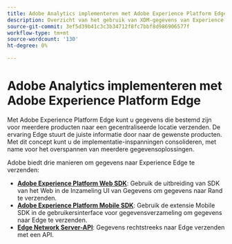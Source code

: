```yaml
---
title: Adobe Analytics implementeren met Adobe Experience Platform Edge
description: Overzicht van het gebruik van XDM-gegevens van Experience Platform in Adobe Analytics
source-git-commit: 3ef5d39b41c3c3b34712f8fc7bbf8d986906577f
workflow-type: tm+mt
source-wordcount: '130'
ht-degree: 0%

---
```



# Adobe Analytics implementeren met Adobe Experience Platform Edge

Met Adobe Experience Platform Edge kunt u gegevens die bestemd zijn voor meerdere producten naar een gecentraliseerde locatie verzenden. De ervaring Edge stuurt de juiste informatie door naar de gewenste producten. Met dit concept kunt u de implementatie-inspanningen consolideren, met name voor het overspannen van meerdere gegevensoplossingen.

Adobe biedt drie manieren om gegevens naar Experience Edge te verzenden:

* **[Adobe Experience Platform Web SDK](web-sdk/overview.md)**: Gebruik de uitbreiding van SDK van het Web in de Inzameling UI van Gegevens om gegevens naar Rand te verzenden.
* **[Adobe Experience Platform Mobile SDK](mobile-sdk/overview.md)**: Gebruik de extensie Mobile SDK in de gebruikersinterface voor gegevensverzameling om gegevens naar Edge te verzenden.
* **[Edge Network Server-API](edge-api/overview.md)**: Gegevens rechtstreeks naar Edge verzenden met een API.

